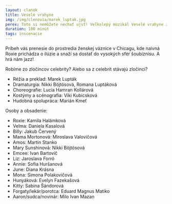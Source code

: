 ```yaml
---
layout: clanok
title: Veselé vrahyne
img: /img/clenovia/marek_luptak.jpg
perex: Toto si nemôžete nechať ujsť! Veľkolepý muzikál Veselé vrahyne z dielne novozámockého Divadla Paradox!
duration: 100 minút
tags: inscenacie
---
```

Príbeh vás prenesie do prostredia ženskej väznice v Chicagu, kde naivná Roxie prichádza o ilúzie a snaží sa dostať do vysokých sfér šoubiznisu. A hrá nám jazz!

Robíme zo zločincov celebrity? Alebo sa z celebrít stávajú zločinci?

- Réžia a preklad: Marek Lupták
- Dramaturgia: Nikki Böjtösová, Romana Luptáková
- Choreografie: Lucia Hamran Kollárová
- Kostýmy a scénografia: Viki Kubicsková
- Hudobná spolupráca: Marián Kmeť

Osoby a obsadenie:
- Roxie: Kamila Halámková
- Velma: Daniela Kasalová
- Billy: Jakub Červený
- Mama Mortonová: Miroslava Valovičová
- Amos: Martin Stanko
- Mary Sunshinová: Nikki Böjtösová
- Emcee: Ivan Bartovič
- Liz: Jaroslava Forró
- Annie: Sofia Huršanová
- June: Diana Krásna
- Mona: Simona Polakovičová
- Hunyáková: Evelyn Fazekašová
- Kitty: Sabina Šándorová
- Forgaty/lekár/porotca: Eduard Magnus Matiko
- Aaron/sudca/novinár: Milo Ivan Mazan